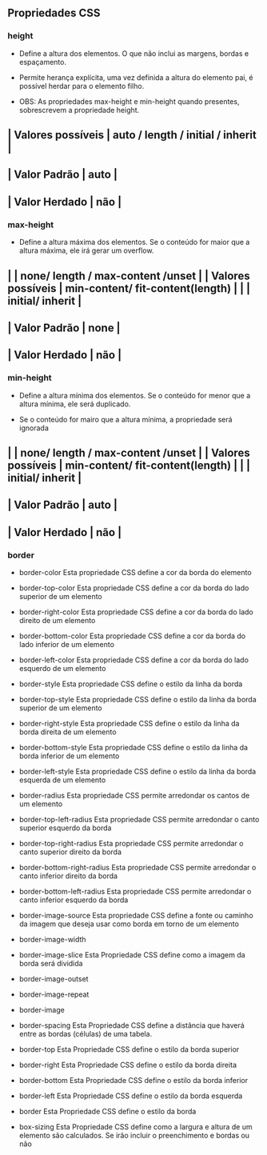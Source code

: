 ## Propriedades CSS

### height 

- Define a altura dos elementos. O que não inclui as margens, bordas e espaçamento.

- Permite herança explícita, uma vez definida a altura do elemento pai, é possível herdar para o elemento filho.

* OBS: As propriedades max-height e min-height quando presentes, sobrescrevem a propriedade height. 

| Valores possíveis | auto / length / initial / inherit |
---------------------------------------------------------
| Valor Padrão      |  auto                             |
---------------------------------------------------------
| Valor Herdado     |  não                              |
---------------------------------------------------------

### max-height 

- Define a altura máxima dos elementos. Se o conteúdo for maior que a altura máxima, ele irá gerar um overflow. 


|                   | none/ length / max-content /unset |
| Valores possíveis | min-content/ fit-content(length)  |
|                   | initial/ inherit                  |
---------------------------------------------------------
| Valor Padrão      |  none                             |
---------------------------------------------------------
| Valor Herdado     |  não                              |
---------------------------------------------------------

### min-height 

- Define a altura mínima dos elementos. Se o conteúdo for menor que a altura mínima, ele será duplicado.

- Se o conteúdo for mairo que a altura mínima, a propriedade será ignorada


|                   | none/ length / max-content /unset |
| Valores possíveis | min-content/ fit-content(length)  |
|                   | initial/ inherit                  |
---------------------------------------------------------
| Valor Padrão      |  auto                             |
---------------------------------------------------------
| Valor Herdado     |  não                              |
---------------------------------------------------------


### border

* border-color Esta propriedade CSS define a cor da borda do elemento
* border-top-color Esta propriedade CSS define a cor da borda do lado superior de um elemento
* border-right-color Esta propriedade CSS define a cor da borda do lado direito de um elemento
* border-bottom-color Esta propriedade CSS define a cor da borda do lado inferior de um elemento
* border-left-color Esta propriedade CSS define a cor da borda do lado esquerdo de um elemento

* border-style Esta propriedade CSS define o estilo da linha da borda 
* border-top-style Esta propriedade CSS define o estilo da linha da borda superior de um elemento
* border-right-style Esta propriedade CSS define o estilo da linha da borda direita de um elemento
* border-bottom-style Esta propriedade CSS define o estilo da linha da borda inferior de um elemento
* border-left-style Esta propriedade CSS define o estilo da linha da borda esquerda de um elemento

* border-radius Esta propriedade CSS permite arredondar os cantos de um elemento
* border-top-left-radius Esta propriedade CSS permite arredondar o canto superior esquerdo da borda 
* border-top-right-radius Esta propriedade CSS permite arredondar o canto superior direito da borda
* border-bottom-right-radius Esta propriedade CSS permite arredondar o canto inferior direito da borda
* border-bottom-left-radius Esta propriedade CSS permite arredondar o canto inferior esquerdo da borda

* border-image-source  Esta propriedade CSS define a fonte ou caminho da imagem que deseja usar como borda em torno de um elemento

* border-image-width 
* border-image-slice Esta Propriedade CSS define como a imagem da borda será dividida
* border-image-outset
* border-image-repeat 
* border-image

* border-spacing Esta Propriedade CSS define a distância que haverá entre as bordas (células) de uma tabela.
* border-top Esta Propriedade CSS define o estilo da borda superior
* border-right Esta Propriedade CSS define o estilo da borda direita
* border-bottom Esta Propriedade CSS define o estilo da borda inferior
* border-left Esta Propriedade CSS define o estilo da borda esquerda
* border Esta Propriedade CSS define o estilo da borda

* box-sizing Esta Propriedade CSS define como a largura e altura de um elemento são calculados. Se irão incluir o preenchimento e bordas ou não


